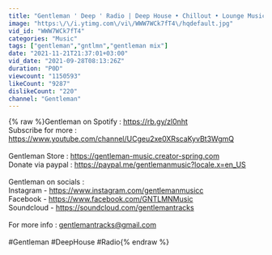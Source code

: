 ```yaml
---
title: "Gentleman ' Deep ' Radio | Deep House • Chillout • Lounge Music 24\/7"
image: "https:\/\/i.ytimg.com\/vi\/WWW7WCk7fT4\/hqdefault.jpg"
vid_id: "WWW7WCk7fT4"
categories: "Music"
tags: ["gentleman","gntlmn","gentleman mix"]
date: "2021-11-21T21:37:01+03:00"
vid_date: "2021-09-28T08:13:26Z"
duration: "P0D"
viewcount: "1150593"
likeCount: "9287"
dislikeCount: "220"
channel: "Gentleman"
---
```

{% raw %}Gentleman on Spotify : <a rel="nofollow" target="blank" href="https://rb.gy/zl0nht">https://rb.gy/zl0nht</a><br />Subscribe for more : <a rel="nofollow" target="blank" href="https://www.youtube.com/channel/UCgeu2xe0XRscaKyvBt3WgmQ">https://www.youtube.com/channel/UCgeu2xe0XRscaKyvBt3WgmQ</a><br /><br />Gentleman Store : <a rel="nofollow" target="blank" href="https://gentleman-music.creator-spring.com">https://gentleman-music.creator-spring.com</a><br />Donate via paypal : <a rel="nofollow" target="blank" href="https://paypal.me/gentlemanmusic?locale.x=en_US">https://paypal.me/gentlemanmusic?locale.x=en_US</a><br /><br />Gentleman on socials :<br />Instagram - <a rel="nofollow" target="blank" href="https://www.instagram.com/gentlemanmusicc">https://www.instagram.com/gentlemanmusicc</a><br />Facebook - <a rel="nofollow" target="blank" href="https://www.facebook.com/GNTLMNMusic">https://www.facebook.com/GNTLMNMusic</a><br />Soundcloud - <a rel="nofollow" target="blank" href="https://soundcloud.com/gentlemantracks">https://soundcloud.com/gentlemantracks</a><br /><br />For more info : gentlemantracks@gmail.com<br /><br />#Gentleman #DeepHouse #Radio{% endraw %}

